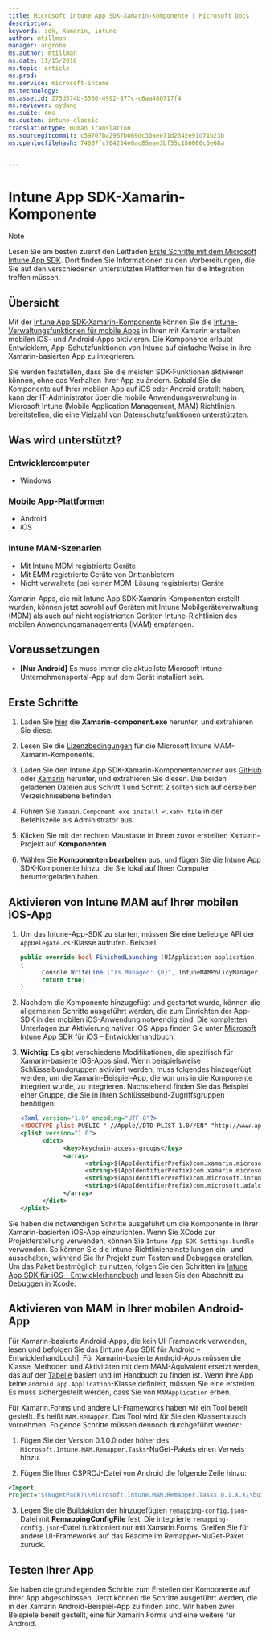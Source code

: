 ```yaml
---
title: Microsoft Intune App SDK-Xamarin-Komponente | Microsoft Docs
description: 
keywords: sdk, Xamarin, intune
author: mtillman
manager: angrobe
ms.author: mtillman
ms.date: 11/15/2016
ms.topic: article
ms.prod: 
ms.service: microsoft-intune
ms.technology: 
ms.assetid: 275d574b-3560-4992-877c-c6aa480717f4
ms.reviewer: oydang
ms.suite: ems
ms.custom: intune-classic
translationtype: Human Translation
ms.sourcegitcommit: c59707ba2967b069dc30aee71d2642e91d71b23b
ms.openlocfilehash: 74607fc704234e6ac85eae3bf55c186000c6e68a


---
```


# <a name="microsoft-intune-app-sdk-xamarin-component"></a>Intune App SDK-Xamarin-Komponente

> [!NOTE]
> Lesen Sie am besten zuerst den Leitfaden [Erste Schritte mit dem Microsoft Intune App SDK](intune-app-sdk-get-started.md). Dort finden Sie Informationen zu den Vorbereitungen, die Sie auf den verschiedenen unterstützten Plattformen für die Integration treffen müssen.



## <a name="overview"></a>Übersicht
Mit der [Intune App SDK-Xamarin-Komponente](https://components.xamarin.com/view/microsoft.intune.mam) können Sie die [Intune-Verwaltungsfunktionen für mobile Apps](/intune/deploy-use/protect-app-data-using-mobile-app-management-policies-with-microsoft-intune) in Ihren mit Xamarin erstellten mobilen iOS- und Android-Apps aktivieren. Die Komponente erlaubt Entwicklern, App-Schutzfunktionen von Intune auf einfache Weise in ihre Xamarin-basierten App zu integrieren.

Sie werden feststellen, dass Sie die meisten SDK-Funktionen aktivieren können, ohne das Verhalten Ihrer App zu ändern. Sobald Sie die Komponente auf Ihrer mobilen App auf iOS oder Android erstellt haben, kann der IT-Administrator über die mobile Anwendungsverwaltung in Microsoft Intune (Mobile Application Management, MAM) Richtlinien bereitstellen, die eine Vielzahl von Datenschutzfunktionen unterstützten.

## <a name="whats-supported"></a>Was wird unterstützt?

### <a name="developer-machines"></a>Entwicklercomputer
* Windows


### <a name="mobile-app-platforms"></a>Mobile App-Plattformen
* Android
* iOS


### <a name="intune-mobile-application-management-scenarios"></a>Intune MAM-Szenarien

* Mit Intune MDM registrierte Geräte
* Mit EMM registrierte Geräte von Drittanbietern
* Nicht verwaltete (bei keiner MDM-Lösung registrierte) Geräte

Xamarin-Apps, die mit Intune App SDK-Xamarin-Komponenten erstellt wurden, können jetzt sowohl auf Geräten mit Intune Mobilgeräteverwaltung (MDM) als auch auf nicht registrierten Geräten Intune-Richtlinien des mobilen Anwendungsmanagements (MAM) empfangen.

## <a name="prerequisites"></a>Voraussetzungen

* **[Nur Android]** Es muss immer die aktuellste Microsoft Intune-Unternehmensportal-App auf dem Gerät installiert sein.

## <a name="get-started"></a>Erste Schritte

1.    Laden Sie [hier](https://components.xamarin.com/submit/xpkg) die **Xamarin-component.exe** herunter, und extrahieren Sie diese.

2. Lesen Sie die [Lizenzbedingungen](https://components.xamarin.com/license/microsoft.intune.mam) für die Microsoft Intune MAM-Xamarin-Komponente.

3.    Laden Sie den Intune App SDK-Xamarin-Komponentenordner aus [GitHub](https://github.com/msintuneappsdk/intune-app-sdk-xamarin) oder [Xamarin](https://components.xamarin.com/license/microsoft.intune.mam) herunter, und extrahieren Sie diesen. Die beiden geladenen Dateien aus Schritt 1 und Schritt 2 sollten sich auf derselben Verzeichnisebene befinden.

4.    Führen Sie `Xamain.Component.exe install <.xam> file` in der Befehlszeile als Administrator aus.

5.    Klicken Sie mit der rechten Maustaste in Ihrem zuvor erstellten Xamarin-Projekt auf **Komponenten**.

6.    Wählen Sie **Komponenten bearbeiten** aus, und fügen Sie die Intune App SDK-Komponente hinzu, die Sie lokal auf Ihren Computer heruntergeladen haben.



## <a name="enabling-intune-mam-in-your-ios-mobile-app"></a>Aktivieren von Intune MAM auf Ihrer mobilen iOS-App
1.    Um das Intune-App-SDK zu starten, müssen Sie eine beliebige API der `AppDelegate.cs`-Klasse aufrufen. Beispiel:

      ```csharp
      public override bool FinishedLaunching (UIApplication application, NSDictionary launchOptions)
      {
            Console.WriteLine ("Is Managed: {0}", IntuneMAMPolicyManager.Instance.PrimaryUser != null);
            return true;
      }

      ```

2.    Nachdem die Komponente hinzugefügt und gestartet wurde, können die allgemeinen Schritte ausgeführt werden, die zum Einrichten der App-SDK in der mobilen iOS-Anwendung notwendig sind. Die kompletten Unterlagen zur Aktivierung nativer iOS-Apps finden Sie unter [Microsoft Intune App SDK für iOS – Entwicklerhandbuch](intune-app-sdk-ios.md).
3. **Wichtig**: Es gibt verschiedene Modifikationen, die spezifisch für Xamarin-basierte iOS-Apps sind. Wenn beispielsweise Schlüsselbundgruppen aktiviert werden, muss folgendes hinzugefügt werden, um die Xamarin-Beispiel-App, die von uns in die Komponente integriert wurde, zu integrieren. Nachstehend finden Sie das Beispiel einer Gruppe, die Sie in Ihren Schlüsselbund-Zugriffsgruppen benötigen:

      ```xml
      <?xml version="1.0" encoding="UTF-8"?>
      <!DOCTYPE plist PUBLIC "-//Apple//DTD PLIST 1.0//EN" "http://www.apple.com/DTDs/PropertyList-1.0.dtd">
      <plist version="1.0">
            <dict>
                  <key>keychain-access-groups</key>
                  <array>
                        <string>$(AppIdentifierPrefix)com.xamarin.microsoftintunesample</string>
                        <string>$(AppIdentifierPrefix)com.xamarin.microsoftintunesample.intunemam</string>
                        <string>$(AppIdentifierPrefix)com.microsoft.intune.mam</string>
                        <string>$(AppIdentifierPrefix)com.microsoft.adalcache</string>
                  </array>
            </dict>
      </plist>
      ```

Sie haben die notwendigen Schritte ausgeführt um die Komponente in Ihrer Xamarin-basierten iOS-App einzurichten. Wenn Sie XCode zur Projekterstellung verwenden, können Sie `Intune App SDK Settings.bundle` verwenden. So können Sie die Intune-Richtlinieneinstellungen ein- und ausschalten, während Sie Ihr Projekt zum Testen und Debuggen erstellen. Um das Paket bestmöglich zu nutzen, folgen Sie den Schritten im [Intune App SDK für iOS – Entwicklerhandbuch](intune-app-sdk-ios.md) und lesen Sie den Abschnitt zu [Debuggen in Xcode](intune-app-sdk-ios.md#status-result-and-debug-notifications).

## <a name="enabling-mam-in-your-android-mobile-app"></a>Aktivieren von MAM in Ihrer mobilen Android-App
Für Xamarin-basierte Android-Apps, die kein UI-Framework verwenden, lesen und befolgen Sie das [Intune App SDK für Android – Entwicklerhandbuch]. Für Xamarin-basierte Android-Apps müssen die Klasse, Methoden und Aktivitäten mit dem MAM-Äquivalent ersetzt werden, das auf der [Tabelle](intune-app-sdk-android.md#replace-classes-methods-and-activities-with-their-mam-equivalent-required) basiert und im Handbuch zu finden ist. Wenn Ihre App keine `android.app.Application`-Klasse definiert, müssen Sie eine erstellen. Es muss sichergestellt werden, dass Sie von `MAMApplication` erben.

Für Xamarin.Forms und andere UI-Frameworks haben wir ein Tool bereit gestellt. Es heißt `MAM.Remapper`. Das Tool wird für Sie den Klassentausch vornehmen. Folgende Schritte müssen dennoch durchgeführt werden:

1.    Fügen Sie der Version 0.1.0.0 oder höher des ` Microsoft.Intune.MAM.Remapper.Tasks`-NuGet-Pakets einen Verweis hinzu.

2.    Fügen Sie Ihrer CSPROJ-Datei von Android die folgende Zeile hinzu:
  ```xml
  <Import
  Project="$(NugetPack)\\Microsoft.Intune.MAM.Remapper.Tasks.0.1.X.X\\build\\MonoAndroid10\\Microsoft.Intune.MAM.Remapper.targets" />
  ```

3.    Legen Sie die Buildaktion der hinzugefügten `remapping-config.json`-Datei mit **RemappingConfigFile** fest. Die integrierte `remapping-config.json`-Datei funktioniert nur mit Xamarin.Forms. Greifen Sie für andere UI-Frameworks auf das Readme im Remapper-NuGet-Paket zurück.

## <a name="test-your-app"></a>Testen Ihrer App

Sie haben die grundlegenden Schritte zum Erstellen der Komponente auf Ihrer App abgeschlossen. Jetzt können die Schritte ausgeführt werden, die in der Xamarin Android-Beispiel-App zu finden sind. Wir haben zwei Beispiele bereit gestellt, eine für Xamarin.Forms und eine weitere für Android.



<!--HONumber=Dec16_HO2-->


